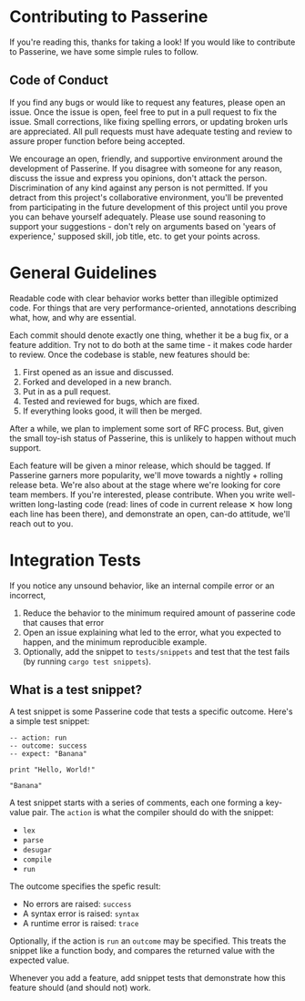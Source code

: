 # Contributing to Passerine
If you're reading this, thanks for taking a look! If you would like to contribute to Passerine, we have some simple rules to follow.

## Code of Conduct
If you find any bugs or would like to request any features, please open an issue. Once the issue is open, feel free to put in a pull request to fix the issue. Small corrections, like fixing spelling errors, or updating broken urls are appreciated. All pull requests must have adequate testing and review to assure proper function before being accepted.

We encourage an open, friendly, and supportive environment around the development of Passerine. If you disagree with someone for any reason, discuss the issue and express you opinions, don't attack the person. Discrimination of any kind against any person is not permitted. If you detract from this project's collaborative environment, you'll be prevented from participating in the future development of this project until you prove you can behave yourself adequately. Please use sound reasoning to support your suggestions - don't rely on arguments based on 'years of experience,' supposed skill, job title, etc. to get your points across.

# General Guidelines
Readable code with clear behavior works better than illegible optimized code. For things that are very performance-oriented, annotations describing what, how, and why are essential.

Each commit should denote exactly one thing, whether it be a bug fix, or a feature addition. Try not to do both at the same time - it makes code harder to review. Once the codebase is stable, new features should be:

1. First opened as an issue and discussed.
2. Forked and developed in a new branch.
3. Put in as a pull request.
4. Tested and reviewed for bugs, which are fixed.
5. If everything looks good, it will then be merged.

After a while, we plan to implement some sort of RFC process. But, given the small toy-ish status of Passerine, this is unlikely to happen without much support.

Each feature will be given a minor release, which should be tagged. If Passerine garners more popularity, we'll move towards a nightly + rolling release beta. We're also about at the stage where we're looking for core team members. If you're interested, please contribute. When you write well-written long-lasting code (read: lines of code in current release ✕ how long each line has been there), and demonstrate an open, can-do attitude, we'll reach out to you.

# Integration Tests
If you notice any unsound behavior, like an internal compile error or an incorrect,

1. Reduce the behavior to the minimum required amount of passerine code that causes that error
2. Open an issue explaining what led to the error, what you expected to happen, and the minimum reproducible example.
3. Optionally, add the snippet to `tests/snippets` and test that the test fails (by running `cargo test snippets`).

## What is a test snippet?
A test snippet is some Passerine code that tests a specific outcome. Here's a simple test snippet:

```passerine
-- action: run
-- outcome: success
-- expect: "Banana"

print "Hello, World!"

"Banana"
```

A test snippet starts with a series of comments, each one forming a key-value pair. The `action` is what the compiler should do with the snippet:

- `lex`
- `parse`
- `desugar`
- `compile`
- `run`

The outcome specifies the spefic result:

- No errors are raised: `success`
- A syntax error is raised: `syntax`
- A runtime error is raised: `trace`

Optionally, if the action is `run` an `outcome` may be specified. This treats the snippet like a function body, and compares the returned value with the expected value.

Whenever you add a feature, add snippet tests that demonstrate how this feature should (and should not) work.

